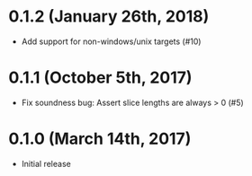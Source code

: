 # 0.1.2 (January 26th, 2018)

* Add support for non-windows/unix targets (#10)

# 0.1.1 (October 5th, 2017)

* Fix soundness bug: Assert slice lengths are always > 0 (#5)

# 0.1.0 (March 14th, 2017)

* Initial release
